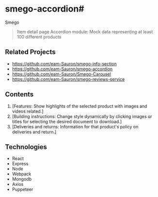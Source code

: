 # smego-accordion# 

Smego

> Item detail page
> Accordion module: 
Mock data representing at least 100 different products

## Related Projects

  - https://github.com/eam-Sauron/smego-info-section
  - https://github.com/eam-Sauron/smego-accordion
  - https://github.com/eam-Sauron/Smego-Carousel
  - https://github.com/eam-Sauron/smego-reviews-service

## Contents

1. [Features: Show highlights of the selected product with images and videos related.]
2. [Building instructions: Change style dynamically by clicking images or titles for selecting the desired document to download.]
3. [Deliveries and returns: Information for that product's policy on deliveries and return.]


## Technologies

- React
- Express
- Node
- Webpack
- Mongodb
- Axios
- Puppeteer


